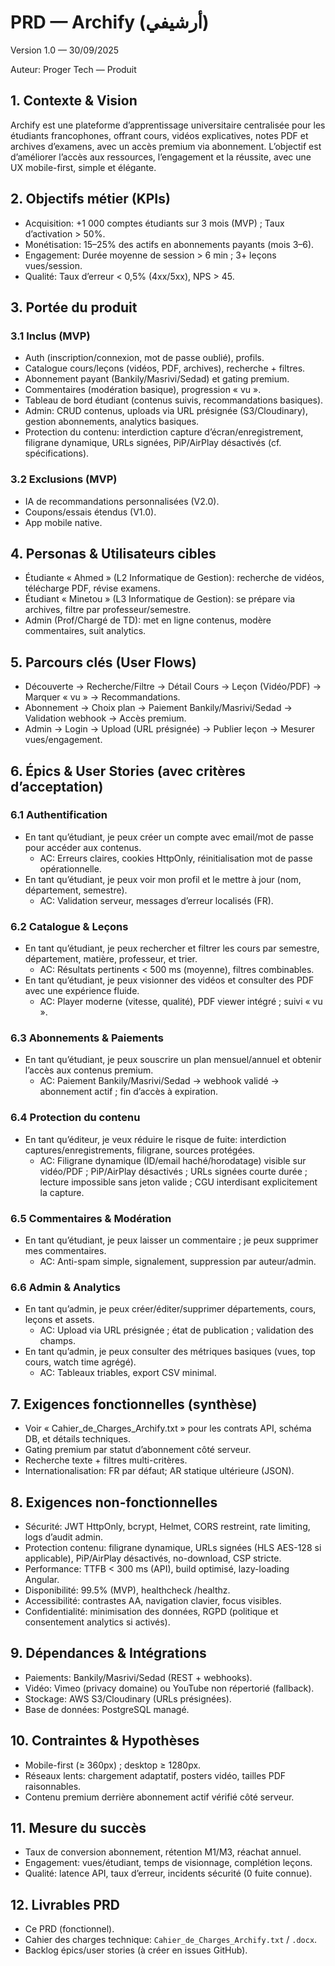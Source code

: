 # PRD — Archify (أرشيفي)
Version 1.0 — 30/09/2025

Auteur: Proger Tech — Produit

## 1. Contexte & Vision
Archify est une plateforme d’apprentissage universitaire centralisée pour les étudiants francophones, offrant cours, vidéos explicatives, notes PDF et archives d’examens, avec un accès premium via abonnement. L’objectif est d’améliorer l’accès aux ressources, l’engagement et la réussite, avec une UX mobile-first, simple et élégante.

## 2. Objectifs métier (KPIs)
- Acquisition: +1 000 comptes étudiants sur 3 mois (MVP) ; Taux d’activation > 50%.
- Monétisation: 15–25% des actifs en abonnements payants (mois 3–6).
- Engagement: Durée moyenne de session > 6 min ; 3+ leçons vues/session.
- Qualité: Taux d’erreur < 0,5% (4xx/5xx), NPS > 45.

## 3. Portée du produit
### 3.1 Inclus (MVP)
- Auth (inscription/connexion, mot de passe oublié), profils.
- Catalogue cours/leçons (vidéos, PDF, archives), recherche + filtres.
- Abonnement payant (Bankily/Masrivi/Sedad) et gating premium.
- Commentaires (modération basique), progression « vu ».
- Tableau de bord étudiant (contenus suivis, recommandations basiques).
- Admin: CRUD contenus, uploads via URL présignée (S3/Cloudinary), gestion abonnements, analytics basiques.
- Protection du contenu: interdiction capture d’écran/enregistrement, filigrane dynamique, URLs signées, PiP/AirPlay désactivés (cf. spécifications).

### 3.2 Exclusions (MVP)
- IA de recommandations personnalisées (V2.0).
- Coupons/essais étendus (V1.0).
- App mobile native.

## 4. Personas & Utilisateurs cibles
- Étudiante « Ahmed » (L2 Informatique de Gestion): recherche de vidéos, télécharge PDF, révise examens.
- Étudiant « Minetou » (L3 Informatique de Gestion): se prépare via archives, filtre par professeur/semestre.
- Admin (Prof/Chargé de TD): met en ligne contenus, modère commentaires, suit analytics.

## 5. Parcours clés (User Flows)
- Découverte → Recherche/Filtre → Détail Cours → Leçon (Vidéo/PDF) → Marquer « vu » → Recommandations.
- Abonnement → Choix plan → Paiement Bankily/Masrivi/Sedad → Validation webhook → Accès premium.
- Admin → Login → Upload (URL présignée) → Publier leçon → Mesurer vues/engagement.

## 6. Épics & User Stories (avec critères d’acceptation)
### 6.1 Authentification
- En tant qu’étudiant, je peux créer un compte avec email/mot de passe pour accéder aux contenus.
  - AC: Erreurs claires, cookies HttpOnly, réinitialisation mot de passe opérationnelle.
- En tant qu’étudiant, je peux voir mon profil et le mettre à jour (nom, département, semestre).
  - AC: Validation serveur, messages d’erreur localisés (FR).

### 6.2 Catalogue & Leçons
- En tant qu’étudiant, je peux rechercher et filtrer les cours par semestre, département, matière, professeur, et trier.
  - AC: Résultats pertinents < 500 ms (moyenne), filtres combinables.
- En tant qu’étudiant, je peux visionner des vidéos et consulter des PDF avec une expérience fluide.
  - AC: Player moderne (vitesse, qualité), PDF viewer intégré ; suivi « vu ».

### 6.3 Abonnements & Paiements
- En tant qu’étudiant, je peux souscrire un plan mensuel/annuel et obtenir l’accès aux contenus premium.
  - AC: Paiement Bankily/Masrivi/Sedad → webhook validé → abonnement actif ; fin d’accès à expiration.

### 6.4 Protection du contenu
- En tant qu’éditeur, je veux réduire le risque de fuite: interdiction captures/enregistrements, filigrane, sources protégées.
  - AC: Filigrane dynamique (ID/email haché/horodatage) visible sur vidéo/PDF ; PiP/AirPlay désactivés ; URLs signées courte durée ; lecture impossible sans jeton valide ; CGU interdisant explicitement la capture.

### 6.5 Commentaires & Modération
- En tant qu’étudiant, je peux laisser un commentaire ; je peux supprimer mes commentaires.
  - AC: Anti-spam simple, signalement, suppression par auteur/admin.

### 6.6 Admin & Analytics
- En tant qu’admin, je peux créer/éditer/supprimer départements, cours, leçons et assets.
  - AC: Upload via URL présignée ; état de publication ; validation des champs.
- En tant qu’admin, je peux consulter des métriques basiques (vues, top cours, watch time agrégé).
  - AC: Tableaux triables, export CSV minimal.

## 7. Exigences fonctionnelles (synthèse)
- Voir « Cahier_de_Charges_Archify.txt » pour les contrats API, schéma DB, et détails techniques.
- Gating premium par statut d’abonnement côté serveur.
- Recherche texte + filtres multi-critères.
- Internationalisation: FR par défaut; AR statique ultérieure (JSON).

## 8. Exigences non-fonctionnelles
- Sécurité: JWT HttpOnly, bcrypt, Helmet, CORS restreint, rate limiting, logs d’audit admin.
- Protection contenu: filigrane dynamique, URLs signées (HLS AES-128 si applicable), PiP/AirPlay désactivés, no-download, CSP stricte.
- Performance: TTFB < 300 ms (API), build optimisé, lazy-loading Angular.
- Disponibilité: 99.5% (MVP), healthcheck /healthz.
- Accessibilité: contrastes AA, navigation clavier, focus visibles.
- Confidentialité: minimisation des données, RGPD (politique et consentement analytics si activés).

## 9. Dépendances & Intégrations
- Paiements: Bankily/Masrivi/Sedad (REST + webhooks).
- Vidéo: Vimeo (privacy domaine) ou YouTube non répertorié (fallback).
- Stockage: AWS S3/Cloudinary (URLs présignées).
- Base de données: PostgreSQL managé.

## 10. Contraintes & Hypothèses
- Mobile-first (≥ 360px) ; desktop ≥ 1280px.
- Réseaux lents: chargement adaptatif, posters vidéo, tailles PDF raisonnables.
- Contenu premium derrière abonnement actif vérifié côté serveur.

## 11. Mesure du succès
- Taux de conversion abonnement, rétention M1/M3, réachat annuel.
- Engagement: vues/étudiant, temps de visionnage, complétion leçons.
- Qualité: latence API, taux d’erreur, incidents sécurité (0 fuite connue).

## 12. Livrables PRD
- Ce PRD (fonctionnel).
- Cahier des charges technique: `Cahier_de_Charges_Archify.txt` / `.docx`.
- Backlog épics/user stories (à créer en issues GitHub).
